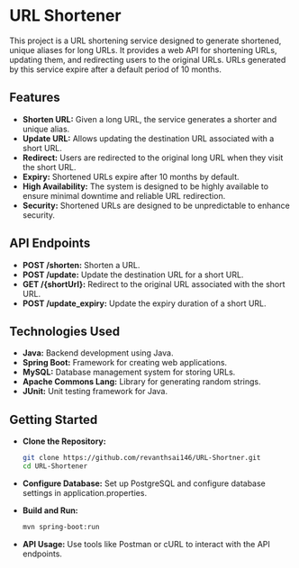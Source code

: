 # **URL Shortener**

This project is a URL shortening service designed to generate shortened, unique aliases for long URLs. It provides a web API for shortening URLs, updating them, and redirecting users to the original URLs. URLs generated by this service expire after a default period of 10 months.

## **Features**

- **Shorten URL:** Given a long URL, the service generates a shorter and unique alias.
- **Update URL:** Allows updating the destination URL associated with a short URL.
- **Redirect:** Users are redirected to the original long URL when they visit the short URL.
- **Expiry:** Shortened URLs expire after 10 months by default.
- **High Availability:** The system is designed to be highly available to ensure minimal downtime and reliable URL redirection.
- **Security:** Shortened URLs are designed to be unpredictable to enhance security.

## **API Endpoints**

- **POST /shorten:** Shorten a URL.
- **POST /update:** Update the destination URL for a short URL.
- **GET /{shortUrl}:** Redirect to the original URL associated with the short URL.
- **POST /update_expiry:** Update the expiry duration of a short URL.

## **Technologies Used**

- **Java:** Backend development using Java.
- **Spring Boot:** Framework for creating web applications.
- **MySQL:** Database management system for storing URLs.
- **Apache Commons Lang:** Library for generating random strings.
- **JUnit:** Unit testing framework for Java.

## **Getting Started**

- **Clone the Repository:**
  ```bash
  git clone https://github.com/revanthsai146/URL-Shortner.git
  cd URL-Shortener

- **Configure Database:**
Set up PostgreSQL and configure database settings in application.properties.

- **Build and Run:**
  ```bash
  mvn spring-boot:run
- **API Usage:**
Use tools like Postman or cURL to interact with the API endpoints.

